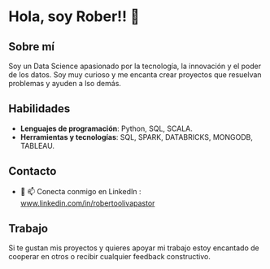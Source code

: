 # Hola, soy Rober!! 👋

## Sobre mí
Soy un Data Science apasionado por la tecnología, la innovación y el poder de los datos. Soy muy curioso y me encanta crear proyectos que resuelvan problemas y ayuden a lso demás.

## Habilidades
- **Lenguajes de programación**: Python, SQL, SCALA.
- **Herramientas y tecnologías**: SQL, SPARK, DATABRICKS, MONGODB, TABLEAU.

## Contacto
- 💼 📫 Conecta conmigo en LinkedIn : www.linkedin.com/in/robertoolivapastor

## Trabajo
Si te gustan mis proyectos y quieres apoyar mi trabajo estoy encantado de cooperar en otros o recibir cualquier feedback constructivo.


